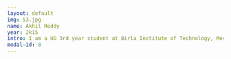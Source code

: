 ```yaml
---
layout: default
img: 53.jpg
name: Akhil Reddy
year: 2k15
intro: I am a UG 3rd year student at Birla Institute of Technology, Mesra.
modal-id: 8
---
```

